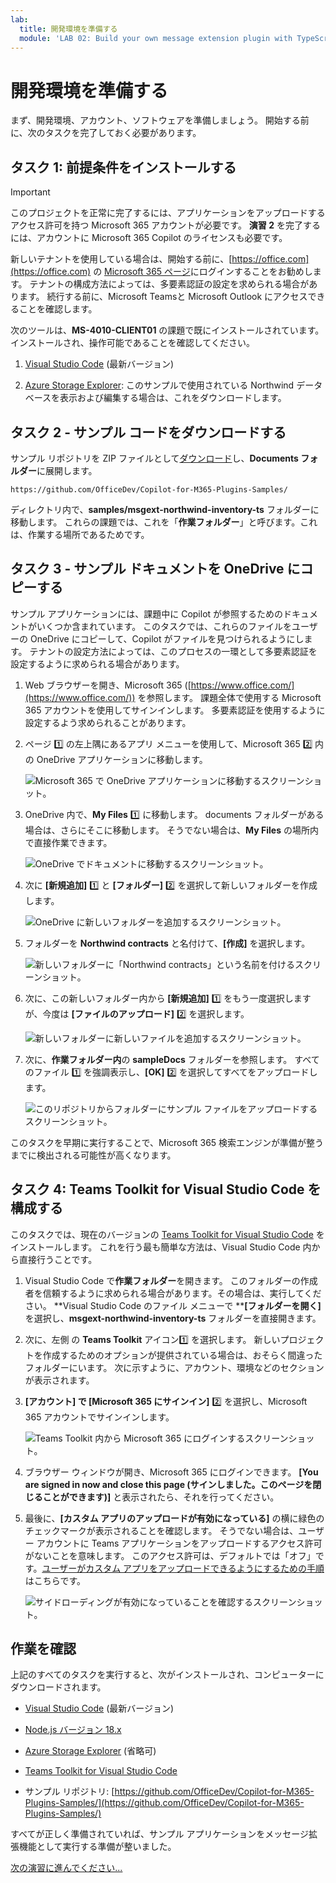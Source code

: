 ```yaml
---
lab:
  title: 開発環境を準備する
  module: 'LAB 02: Build your own message extension plugin with TypeScript (TS) for Microsoft 365 Copilot'
---
```


# 開発環境を準備する

まず、開発環境、アカウント、ソフトウェアを準備しましょう。 開始する前に、次のタスクを完了しておく必要があります。

## タスク 1: 前提条件をインストールする

> [!IMPORTANT]
> このプロジェクトを正常に完了するには、アプリケーションをアップロードするアクセス許可を持つ Microsoft 365 アカウントが必要です。 **演習 2** を完了するには、アカウントに Microsoft 365 Copilot のライセンスも必要です。

新しいテナントを使用している場合は、開始する前に、[https://office.com](https://office.com) の [Microsoft 365 ページ](https://office.com)にログインすることをお勧めします。 テナントの構成方法によっては、多要素認証の設定を求められる場合があります。 続行する前に、Microsoft Teamsと Microsoft Outlook にアクセスできることを確認します。

次のツールは、**MS-4010-CLIENT01** の課題で既にインストールされています。 インストールされ、操作可能であることを確認してください。

1. [Visual Studio Code](https://code.visualstudio.com/) (最新バージョン)

1. [Azure Storage Explorer](https://azure.microsoft.com/products/storage/storage-explorer/): このサンプルで使用されている Northwind データベースを表示および編集する場合は、これをダウンロードします。

<!--## Task 2 - Install nvm-windows

You'll use this tool to install Node.js and optionally switch Node versions as needed for your projects.

1. In a web browser, navigate to [https://github.com/coreybutler/nvm-windows/releases](https://github.com/coreybutler/nvm-windows/releases).
2. Locate the latest release version and select the **nvm-setup.zip** file to download.  The file will be downloaded to your machine.
3. Open the file folder and **extract** the contents of the zip folder to a folder on your machine.
4. From the new folder, select **nvm-setup.exe** to open the setup file.
5. Follow the prompts in the installer to install the tool using the default options.
6. Nvm for Windows will be installed on your machine.

## Task 3 - Install Node.js

Install Node.js version 18.18.2, which is compatible with all of the solutions in this course.

1. Open the **Command Prompt** application.
2. Enter the command `nvm install 18.18` to install Node.js.
3. The nvm output should confirm that installation is complete.
4. Run the command `nvm use 18.18` to use this version of Node.js.
5. Run the command `node -v` to confirm that you have version 18.18.2 installed.

You have now installed and configured Node.js version 18.18.2-->

## タスク 2 - サンプル コードをダウンロードする

サンプル リポジトリを ZIP ファイルとして[ダウンロード](https://github.com/OfficeDev/Copilot-for-M365-Plugins-Samples/)し、**Documents フォルダー**に展開します。

```text
https://github.com/OfficeDev/Copilot-for-M365-Plugins-Samples/
```

ディレクトリ内で、**samples/msgext-northwind-inventory-ts** フォルダーに移動します。 これらの課題では、これを「**作業フォルダー**」と呼びます。これは、作業する場所であるためです。

## タスク 3 - サンプル ドキュメントを OneDrive にコピーする

サンプル アプリケーションには、課題中に Copilot が参照するためのドキュメントがいくつか含まれています。 このタスクでは、これらのファイルをユーザーの OneDrive にコピーして、Copilot がファイルを見つけられるようにします。 テナントの設定方法によっては、このプロセスの一環として多要素認証を設定するように求められる場合があります。

1. Web ブラウザーを開き、Microsoft 365 ([https://www.office.com/](https://www.office.com/)) を参照します。 課題全体で使用する Microsoft 365 アカウントを使用してサインインします。 多要素認証を使用するように設定するよう求められることがあります。

1. ページ 1️⃣ の左上隅にあるアプリ メニューを使用して、Microsoft 365 2️⃣ 内の OneDrive アプリケーションに移動します。

    ![Microsoft 365 で OneDrive アプリケーションに移動するスクリーンショット。](../media/1-02-copy-sample-files-01.png)

1. OneDrive 内で、**My Files** 1️⃣ に移動します。 documents フォルダーがある場合は、さらにそこに移動します。 そうでない場合は、**My Files** の場所内で直接作業できます。

    ![OneDrive でドキュメントに移動するスクリーンショット。](../media/1-02-copy-sample-files-02.png)

1. 次に **[新規追加]** 1️⃣ と **[フォルダー]** 2️⃣ を選択して新しいフォルダーを作成します。

    ![OneDrive に新しいフォルダーを追加するスクリーンショット。](../media/1-02-copy-sample-files-03.png)

1. フォルダーを **Northwind contracts** と名付けて、**[作成]** を選択します。

    ![新しいフォルダーに「Northwind contracts」という名前を付けるスクリーンショット。](../media/1-02-copy-sample-files-03-b.png)

1. 次に、この新しいフォルダー内から **[新規追加]** 1️⃣ をもう一度選択しますが、今度は **[ファイルのアップロード]** 2️⃣ を選択します。

    ![新しいフォルダーに新しいファイルを追加するスクリーンショット。](../media/1-02-copy-sample-files-04.png)

1. 次に、**作業フォルダー内**の **sampleDocs** フォルダーを参照します。 すべてのファイル 1️⃣ を強調表示し、**[OK]** 2️⃣ を選択してすべてをアップロードします。

    ![このリポジトリからフォルダーにサンプル ファイルをアップロードするスクリーンショット。](../media/1-02-copy-sample-files-05.png)

このタスクを早期に実行することで、Microsoft 365 検索エンジンが準備が整うまでに検出される可能性が高くなります。

## タスク 4: Teams Toolkit for Visual Studio Code を構成する

このタスクでは、現在のバージョンの [Teams Toolkit for Visual Studio Code](https://learn.microsoft.com/microsoftteams/platform/toolkit/teams-toolkit-fundamentals?pivots=visual-studio-code-v5) をインストールします。 これを行う最も簡単な方法は、Visual Studio Code 内から直接行うことです。

1. Visual Studio Code で**作業フォルダー**を開きます。 このフォルダーの作成者を信頼するように求められる場合があります。その場合は、実行してください。 **Visual Studio Code のファイル メニューで ****[フォルダーを開く]** を選択し、**msgext-northwind-inventory-ts** フォルダーを直接開きます。

1. 次に、左側 の **Teams Toolkit** アイコン1️⃣ を選択します。 新しいプロジェクトを作成するためのオプションが提供されている場合は、おそらく間違ったフォルダーにいます。  次に示すように、アカウント、環境などのセクションが表示されます。

1. **[アカウント] **で** [Microsoft 365 にサインイン]** 2️⃣ を選択し、Microsoft 365 アカウントでサインインします。

    ![Teams Toolkit 内から Microsoft 365 にログインするスクリーンショット。](../media/1-04-setup-teams-toolkit-01.png)

1. ブラウザー ウィンドウが開き、Microsoft 365 にログインできます。 **[You are signed in now and close this page (サインしました。このページを閉じることができます)]** と表示されたら、それを行ってください。

1. 最後に、**[カスタム アプリのアップロードが有効になっている]** の横に緑色のチェックマークが表示されることを確認します。 そうでない場合は、ユーザー アカウントに Teams アプリケーションをアップロードするアクセス許可がないことを意味します。 このアクセス許可は、デフォルトでは「オフ」です。[ユーザーがカスタム アプリをアップロードできるようにするための手順](https://learn.microsoft.com/microsoftteams/teams-custom-app-policies-and-settings#allow-users-to-upload-custom-apps)はこちらです。

    ![サイドローディングが有効になっていることを確認するスクリーンショット。](../media/1-04-setup-teams-toolkit-03.png)

## 作業を確認

上記のすべてのタスクを実行すると、次がインストールされ、コンピューターにダウンロードされます。

- [Visual Studio Code](https://code.visualstudio.com/) (最新バージョン)

- [Node.js バージョン 18.x](https://nodejs.org/download/release/v18.18.2/)

- [Azure Storage Explorer](https://azure.microsoft.com/products/storage/storage-explorer/) (省略可)

- [Teams Toolkit for Visual Studio Code](https://learn.microsoft.com/microsoftteams/platform/toolkit/teams-toolkit-fundamentals?pivots=visual-studio-code-v5)

- サンプル リポジトリ: [https://github.com/OfficeDev/Copilot-for-M365-Plugins-Samples/](https://github.com/OfficeDev/Copilot-for-M365-Plugins-Samples/)

すべてが正しく準備されていれば、サンプル アプリケーションをメッセージ拡張機能として実行する準備が整いました。 

[次の演習に進んでください...](./3-exercise-1-run-message-extension.md)